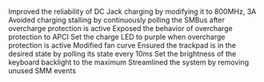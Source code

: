 Improved the reliability of DC Jack charging by modifying it to 800MHz, 3A
Avoided charging stalling by continuously polling the SMBus after overcharge protection is active
Exposed the behavior of overcharge protection to APCI
Set the charge LED to purple when overcharge protection is active
Modified fan curve
Ensured the trackpad is in the desired state by polling its state every 10ms
Set the brightness of the keyboard backlight to the maximum
Streamlined the system by removing unused SMM events
